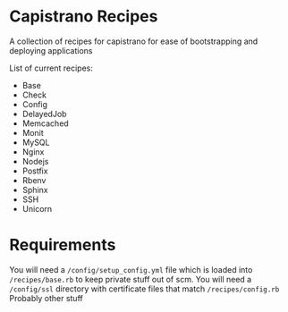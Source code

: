 Capistrano Recipes
==================

A collection of recipes for capistrano for ease of bootstrapping and deploying applications

List of current recipes:

* Base
* Check
* Config
* DelayedJob
* Memcached
* Monit
* MySQL
* Nginx
* Nodejs
* Postfix
* Rbenv
* Sphinx
* SSH
* Unicorn

Requirements
============

You will need a `/config/setup_config.yml` file which is loaded into `/recipes/base.rb` to keep private stuff out of scm.
You will need a `/config/ssl` directory with certificate files that match `/recipes/config.rb`
Probably other stuff